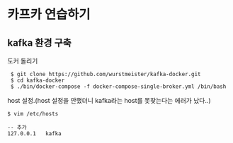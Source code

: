 # 카프카 연습하기

## kafka 환경 구축

도커 돌리기
```
 $ git clone https://github.com/wurstmeister/kafka-docker.git
 $ cd kafka-docker
 $ ./bin/docker-compose -f docker-compose-single-broker.yml /bin/bash 
```

host 설정.(host 설정을 안했더니 kafka라는 host를 못찾는다는 에러가 났다..)
```
$ vim /etc/hosts

-- 추가 
127.0.0.1   kafka
```

